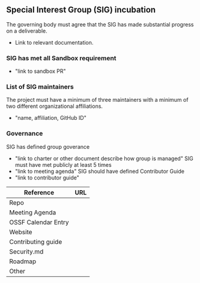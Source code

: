 ## Special Interest Group (SIG) incubation

The governing body must agree that the SIG has made substantial progress on a deliverable.
   * Link to relevant documentation.

### SIG has met all Sandbox requirement
  * "link to sandbox PR"

### List of SIG maintainers
The project must have a minimum of three maintainers with a minimum of two different organizational affiliations.
  * "name, affiliation, GitHub ID"

### Governance
SIG has defined group goverance
  * "link to charter or other document describe how group is managed"
SIG must have met publicly at least 5 times
  * "link to meeting agenda"
SIG should have defined Contributor Guide
  * "link to contributor guide"



 Reference           | URL |
|---------------------|-----|
| Repo                  |     |
| Meeting Agenda        |     |
| OSSF Calendar Entry   |     |
| Website               |     |
| Contributing guide    |     |
| Security.md           |     |
| Roadmap               |     |
| Other                 |     |
